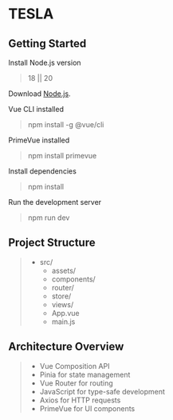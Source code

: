 # TESLA

## Getting Started

Install Node.js version

> 18 || 20

Download [Node.js](https://nodejs.org/en/download).

Vue CLI installed

> npm install -g @vue/cli

PrimeVue installed

> npm install primevue

Install dependencies

> npm install

Run the development server

> npm run dev

## Project Structure

> - src/
>   - assets/
>   - components/
>   - router/
>   - store/
>   - views/
>   - App.vue
>   - main.js

## Architecture Overview

> - Vue Composition API
> - Pinia for state management
> - Vue Router for routing
> - JavaScript for type-safe development
> - Axios for HTTP requests
> - PrimeVue for UI components
